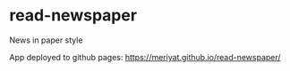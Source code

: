 # read-newspaper
News in paper style

App deployed to github pages: https://meriyat.github.io/read-newspaper/
